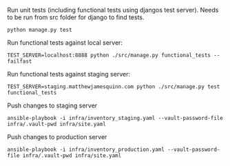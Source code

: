 Run unit tests (including functional tests using djangos test server). Needs to be run from src folder for django to 
find tests.

```python manage.py test```

Run functional tests against local server:

```TEST_SERVER=localhost:8888 python ./src/manage.py functional_tests --failfast```


Run functional tests against staging server:

```TEST_SERVER=staging.matthewjamesquinn.com python ./src/manage.py test functional_tests```


Push changes to staging server

```ansible-playbook -i infra/inventory_staging.yaml --vault-password-file infra/.vault-pwd infra/site.yaml```


Push changes to production server

```ansible-playbook -i infra/inventory_production.yaml --vault-password-file infra/.vault-pwd infra/site.yaml```
